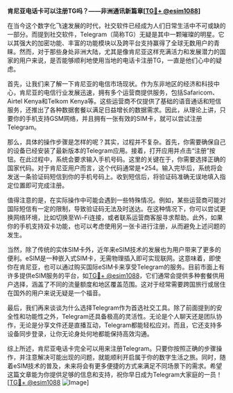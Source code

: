 **肯尼亚电话卡可以注册TG吗？——非洲通讯新篇章[[TG💪+ @esim1088](https://t.me/s/esim1088)]**

在当今这个数字化飞速发展的时代，社交软件已经成为人们日常生活中不可或缺的一部分。而提到社交软件，Telegram（简称TG）无疑是其中一颗璀璨的明星。它以其强大的加密功能、丰富的功能模块以及跨平台支持赢得了全球无数用户的青睐。然而，对于那些身处非洲大陆，尤其是像肯尼亚这样充满活力和发展潜力的国家的用户来说，是否能够顺利地使用当地的电话卡注册TG，一直是他们心中的疑虑。

首先，让我们来了解一下肯尼亚的电信市场现状。作为东非地区的经济和科技中心，肯尼亚的电信行业发展迅速，拥有多个运营商提供服务，包括Safaricom、Airtel Kenya和Telkom Kenya等。这些运营商不仅提供了基础的语音通话和短信服务，还推出了各种数据套餐以满足日益增长的数据需求。因此，从理论上讲，只要你的手机支持GSM网络，并且拥有一张有效的SIM卡，就可以尝试注册Telegram。

那么，具体的操作步骤是怎样的呢？其实，过程并不复杂。首先，你需要确保自己的设备已经安装了最新版本的Telegram应用。接着，打开应用并点击“注册”按钮。在此过程中，系统会要求输入手机号码。这里的关键在于，你需要选择正确的国家代码。对于肯尼亚用户而言，这个代码通常是+254。输入完毕后，系统将会发送一条验证码短信到你的手机号码上。收到短信后，将验证码准确无误地填入指定位置即可完成注册。

值得注意的是，在实际操作中可能会遇到一些特殊情况。例如，某些运营商可能对国际短信有一定的限制，导致验证码无法及时送达。在这种情况下，你可以尝试更换网络环境，比如切换至Wi-Fi连接，或者联系运营商客服寻求帮助。此外，如果你的手机支持双卡功能，也可以考虑使用另一张卡进行注册，从而避免上述问题的发生。

当然，除了传统的实体SIM卡外，近年来eSIM技术的发展也为用户带来了更多的便利。eSIM是一种嵌入式SIM卡，无需物理插入即可实现联网。这意味着，即使你在肯尼亚，也可以通过购买国际eSIM卡来享受Telegram的服务。目前市面上有许多提供eSIM服务的平台，如[TG💪+ @esim1088](https://t.me/s/esim1088)，它们通常会提供多种套餐供用户选择，涵盖了不同的流量额度和地区覆盖范围。这对于经常需要跨国旅行或居住在国外的用户来说无疑是一个福音。

最后，我们再来谈谈为什么选择Telegram作为首选社交工具。除了前面提到的安全性和功能性之外，Telegram还具备极高的灵活性。无论是个人聊天还是团队协作，无论是分享文件还是直播互动，Telegram都能轻松应对。而且，它还支持多设备同步登录，让你无论身处何地都能保持高效沟通。

综上所述，肯尼亚电话卡完全可以用来注册Telegram。只要你按照正确的步骤操作，并注意解决可能出现的问题，就能顺利开启属于你的数字生活之旅。同时，随着eSIM技术的普及，未来将会有更多便捷的方式来满足不同场景下的需求。希望这篇文章能为你提供足够的信息和支持，祝你早日成为Telegram大家庭的一员！[[TG💪+ @esim1088](https://t.me/s/esim1088) ![Image](https://i.postimg.cc/4NQfJmqS/Snipaste-2025-05-13-00-14-12.png)]